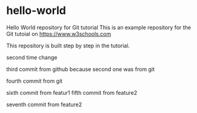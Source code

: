# hello-world
Hello World repository for Git tutorial
This is an example repository for the Git tutoial on https://www.w3schools.com

This repository is built step by step in the tutorial.

second time change 

third commit from github because second one was from git

fourth commit from git


sixth commit from featur1
fifth commit from feature2

seventh commit from feature2